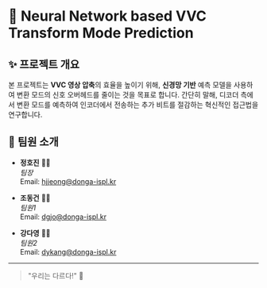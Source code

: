 # 🚀 Neural Network based VVC Transform Mode Prediction

## ✨ 프로젝트 개요
본 프로젝트는 **VVC 영상 압축**의 효율을 높이기 위해, **신경망 기반** 예측 모델을 사용하여 변환 모드의 신호 오버헤드를 줄이는 것을 목표로 합니다. 간단히 말해, 디코더 측에서 변환 모드를 예측하여 인코더에서 전송하는 추가 비트를 절감하는 혁신적인 접근법을 연구합니다.

## 👥 팀원 소개
- **정호진** 👩‍💻  
  *팀장*  
  Email: hjjeong@donga-ispl.kr
- **조동건** 👨‍💻  
  *팀원1*  
  Email: dgjo@donga-ispl.kr

- **강다영** 👨‍💻  
  *팀원2*  
  Email: dykang@donga-ispl.kr

---

> "우리는 다르다!" 💪

